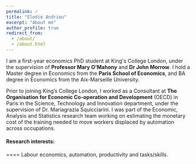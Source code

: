 ```yaml
---
permalink: /
title: "Elodie Andrieu"
excerpt: "About me"
author_profile: true
redirect_from: 
  - /about/
  - /about.html
---
```



I am a first-year economics PhD student at King's College London, under the supervision of **Professor Mary O'Mahony** and **Dr John Morrow**.
I hold a Master degree in Economics from the **Paris School of Economics**, and BA degree in Economics from the Aix-Marseille University. 

Prior to joining King’s College London, I worked as a Consultant at **The Organisation for Economic Co-operation and Development** (OECD) in Paris in the Science, Technology and Innovation department, under the supervision of Dr. Mariagrazia Squicciarini.
I was part of the Economic, Analysis and Statistics research team working on estimating the monetary cost of the training needed to move workers displaced by automation across occupations.

#### Research interests:
====
Labour economics, automation, productivity and tasks/skills.
